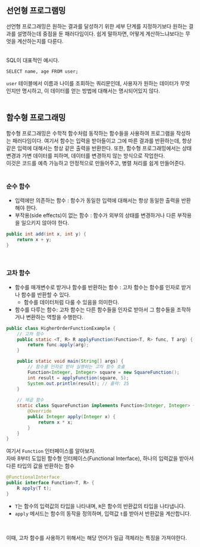## 선언형 프로그램밍
선언형 프로그래밍은 원하는 결과를 달성하기 위한 세부 단계를 지정하기보다 원하는 결과를 설명하는데 중점을 둔 패러다임이다.
쉽게 말하자면, 어떻게 계산하느냐보다는 무엇을 계산하는지를 다룬다.  
<br/>

SQL이 대표적인 예시다.
```mysql
SELECT name, age FROM user;
```
`user` 테이블에서 이름과 나이를 조회하는 쿼리문인데, 사용자가 원하는 데이터가 무엇인지만 명시하고, 이 데이터를 얻는 방법에 대해서는
명시되어있지 않다.
<br/></br>

## 함수형 프로그래밍
함수형 프로그래밍은 수학적 함수처럼 동작하는 함수들을 사용하여 프로그램을 작성하는 패러다임이다.
여기서 함수는 입력을 받아들이고 그에 따른 결과를 반환하는데, 항상 같은 입력에 대해서는 항상 같은 출력을 반환한다. 
또한, 함수형 프로그래밍에서는 상태 변경과 가변 데이터를 피하며, 데이터를 변경하지 않는 방식으로 작업한다.  
이것은 코드를 예측 가능하고 안정적으로 만들어주고, 병렬 처리를 쉽게 만들어준다.  
<br/>

### 순수 함수
- 입력에만 의존하는 함수 : 함수가 동일한 입력에 대해서는 항상 동일한 출력을 반환해야 한다.
- 부작용(side effects)이 없는 함수 : 함수가 외부의 상태를 변경하거나 다른 부작용을 일으키지 않아야 한다. 
```java
public int add(int x, int y) {
    return x + y;
}
```
<br/>

### 고차 함수
- 함수를 매개변수로 받거나 함수를 반환하는 함수 : 고차 함수는 함수를 인자로 받거나 함수를 반환할 수 있다.
    - 함수를 데이터처럼 다룰 수 있음을 의미한다.
- 함수를 다루는 함수: 고차 함수는 다른 함수들을 인자로 받아서 그 함수들을 조작하거나 변환하는 역할을 수행한다.
```java
public class HigherOrderFunctionExample {
    // 고차 함수
    public static <T, R> R applyFunction(Function<T, R> func, T arg) {
        return func.apply(arg);
    }

    public static void main(String[] args) {
        // 함수를 인자로 받아 실행하는 고차 함수 호출
        Function<Integer, Integer> square = new SquareFunction();
        int result = applyFunction(square, 5);
        System.out.println(result); // 출력: 25
    }
    
    // 제곱 함수
    static class SquareFunction implements Function<Integer, Integer> {
        @Override
        public Integer apply(Integer x) {
            return x * x;
        }
    }
}
```
여기서 `Function` 인터페이스를 알아보자.  
자바 8부터 도입된 함수형 인터페이스(Functional Interface), 하나의 입력값을 받아서 다른 타입의 값을 반환하는 함수
```java
@FunctionalInterface
public interface Function<T, R> {
    R apply(T t);
}
```
- `T`는 함수의 입력값의 타입을 나타내며, `R`은 함수의 반환값의 타입을 나타냅니다.
- `apply` 메서드는 함수의 동작을 정의하며, 입력값 `t`를 받아서 반환값을 계산합니다.
<br/>

이때, 고차 함수를 사용하기 위해서는 해당 언어가 일급 객체라는 특징을 가져야한다.  
<br/>
